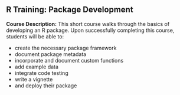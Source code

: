 ## R Training: Package Development

**Course Description:** This short course walks through the basics of developing an R package. Upon successfully completing this course, students will be able to:

* create the necessary package framework
* document package metadata
* incorporate and document custom functions
* add example data
* integrate code testing
* write a vignette
* and deploy their package
